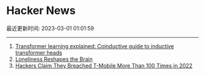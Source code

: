 # Hacker News

最近更新时间: 2023-03-01 01:01:59

--- 
1. [Transformer learning explained: Coinductive guide to inductive transformer heads](https://arxiv.org/abs/2302.01834) 
2. [Loneliness Reshapes the Brain](https://www.quantamagazine.org/how-loneliness-reshapes-the-brain-20230228/) 
3. [Hackers Claim They Breached T-Mobile More Than 100 Times in 2022](https://krebsonsecurity.com/2023/02/hackers-claim-they-breached-t-mobile-more-than-100-times-in-2022/) 
